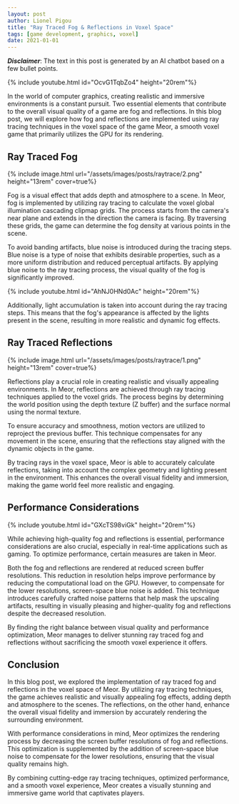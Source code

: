 ```yaml
---
layout: post
author: Lionel Pigou
title: "Ray Traced Fog & Reflections in Voxel Space"
tags: [game development, graphics, voxel]
date: 2021-01-01
---
```


**_Disclaimer_**: The text in this post is generated by an AI chatbot based on a few bullet points.

<!-- Prompt:
Write a blog post in markdown titled "Ray Traced Fog & Reflections in Voxel Space". Go a deeper for each pointer.
Context: my game Meor is a smooth voxel game that runs mostly on GPU.
Content:
- Fog is implemented by ray tracing the voxel global illumination cascading clipmap grids starting from the camera near plane in the direction where the camera is facing. Blue noise is added to the tracing steps remove banding artifacts.
- Reflections are implemented by ray tracing the voxel grids starting from the world position determined by the depth texture (Z buffer) and the direction is the normal of the surface determined by the normal texture. Motion vectors are used to reproject the previous buffer. This makes the 
- Both fog and reflections have their screen buffer resolution decreased to make it more performant. Screen-space blue noise is added to make up for the upscaling of the lower resolutions.
-->

{% include youtube.html id="OcvG1TqbZo4" height="20rem"%}

In the world of computer graphics, creating realistic and immersive environments is a constant pursuit. Two essential elements that contribute to the overall visual quality of a game are fog and reflections. In this blog post, we will explore how fog and reflections are implemented using ray tracing techniques in the voxel space of the game Meor, a smooth voxel game that primarily utilizes the GPU for its rendering.

## Ray Traced Fog

{% include image.html url="/assets/images/posts/raytrace/2.png" height="13rem" cover=true%}

Fog is a visual effect that adds depth and atmosphere to a scene. In Meor, fog is implemented by utilizing ray tracing to calculate the voxel global illumination cascading clipmap grids. The process starts from the camera's near plane and extends in the direction the camera is facing. By traversing these grids, the game can determine the fog density at various points in the scene.

To avoid banding artifacts, blue noise is introduced during the tracing steps. Blue noise is a type of noise that exhibits desirable properties, such as a more uniform distribution and reduced perceptual artifacts. By applying blue noise to the ray tracing process, the visual quality of the fog is significantly improved.

{% include youtube.html id="AhNJ0HNd0Ac" height="20rem"%}

Additionally, light accumulation is taken into account during the ray tracing steps. This means that the fog's appearance is affected by the lights present in the scene, resulting in more realistic and dynamic fog effects.

## Ray Traced Reflections

{% include image.html url="/assets/images/posts/raytrace/1.png" height="13rem" cover=true%}

Reflections play a crucial role in creating realistic and visually appealing environments. In Meor, reflections are achieved through ray tracing techniques applied to the voxel grids. The process begins by determining the world position using the depth texture (Z buffer) and the surface normal using the normal texture.

To ensure accuracy and smoothness, motion vectors are utilized to reproject the previous buffer. This technique compensates for any movement in the scene, ensuring that the reflections stay aligned with the dynamic objects in the game.

By tracing rays in the voxel space, Meor is able to accurately calculate reflections, taking into account the complex geometry and lighting present in the environment. This enhances the overall visual fidelity and immersion, making the game world feel more realistic and engaging.

## Performance Considerations

{% include youtube.html id="GXcTS98viGk" height="20rem"%}

While achieving high-quality fog and reflections is essential, performance considerations are also crucial, especially in real-time applications such as gaming. To optimize performance, certain measures are taken in Meor.

Both the fog and reflections are rendered at reduced screen buffer resolutions. This reduction in resolution helps improve performance by reducing the computational load on the GPU. However, to compensate for the lower resolutions, screen-space blue noise is added. This technique introduces carefully crafted noise patterns that help mask the upscaling artifacts, resulting in visually pleasing and higher-quality fog and reflections despite the decreased resolution.

By finding the right balance between visual quality and performance optimization, Meor manages to deliver stunning ray traced fog and reflections without sacrificing the smooth voxel experience it offers.

## Conclusion

In this blog post, we explored the implementation of ray traced fog and reflections in the voxel space of Meor. By utilizing ray tracing techniques, the game achieves realistic and visually appealing fog effects, adding depth and atmosphere to the scenes. The reflections, on the other hand, enhance the overall visual fidelity and immersion by accurately rendering the surrounding environment.

With performance considerations in mind, Meor optimizes the rendering process by decreasing the screen buffer resolutions of fog and reflections. This optimization is supplemented by the addition of screen-space blue noise to compensate for the lower resolutions, ensuring that the visual quality remains high.

By combining cutting-edge ray tracing techniques, optimized performance, and a smooth voxel experience, Meor creates a visually stunning and immersive game world that captivates players.
 
